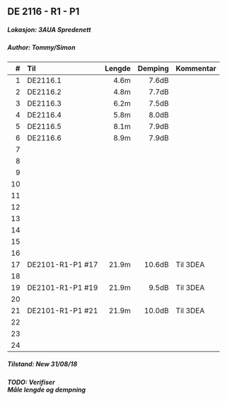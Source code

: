 ## DE 2116 - R1 - P1
##### Lokasjon: 3AUA Spredenett
##### Author: Tommy/Simon

|  #  |        Til      |Lengde|Demping|Kommentar|
|----:|:----------------|-----:|------:|:--------|
|    1|DE2116.1         |  4.6m|  7.6dB|         |
|    2|DE2116.2         |  4.8m|  7.7dB|         |
|    3|DE2116.3         |  6.2m|  7.5dB|         |
|    4|DE2116.4         |  5.8m|  8.0dB|         |
|    5|DE2116.5         |  8.1m|  7.9dB|         |
|    6|DE2116.6         |  8.9m|  7.9dB|         |
|    7|                 |      |       |         |
|    8|                 |      |       |         |
|    9|                 |      |       |         |
|   10|                 |      |       |         |
|   11|                 |      |       |         |
|   12|                 |      |       |         |
|   13|                 |      |       |         |
|   14|                 |      |       |         |
|   15|                 |      |       |         |
|   16|                 |      |       |         |
|   17|DE2101-R1-P1 #17 | 21.9m| 10.6dB|Til 3DEA |
|   18|                 |      |       |         |
|   19|DE2101-R1-P1 #19 | 21.9m|  9.5dB|Til 3DEA |
|   20|                 |      |       |         |
|   21|DE2101-R1-P1 #21 | 21.9m| 10.0dB|Til 3DEA |
|   22|                 |      |       |         |
|   23|                 |      |       |         |
|   24|                 |      |       |         |

##### Tilstand: New 31/08/18
##### TODO: Verifiser<br/>Måle lengde og dempning
